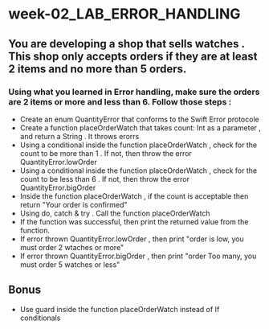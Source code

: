 # week-02_LAB_ERROR_HANDLING

## You are developing a shop that sells watches . This shop only accepts orders if they are at least 2 items and no more than 5 orders.

### Using what you learned in Error handling, make sure the orders are 2 items or more and less than 6.  Follow those steps :

- Create an enum QuantityError that conforms to the Swift Error protocole 
- Create a function placeOrderWatch that takes count: Int as a parameter , and return a String . It  throws erorrs
- Using a conditional inside the function placeOrderWatch , check for the count to be more than 1 . If not, then throw the error QuantityError.lowOrder
- Using a conditional inside the function placeOrderWatch , check for the count to be less than 6 . If not, then throw the error QuantityError.bigOrder
- Inside the function placeOrderWatch , if the count is acceptable then return "Your order is confirmed"
- Using do, catch & try . Call the function placeOrderWatch
- If the function was successful, then print  the returned value from the function. 
- If error thrown QuantityError.lowOrder , then print "order is low, you must order 2 wtaches or more"
- If error thrown QuantityError.bigOrder , then print "order Too many, you must order 5 watches or less"


## Bonus
- Use guard inside the function placeOrderWatch instead of If conditionals
